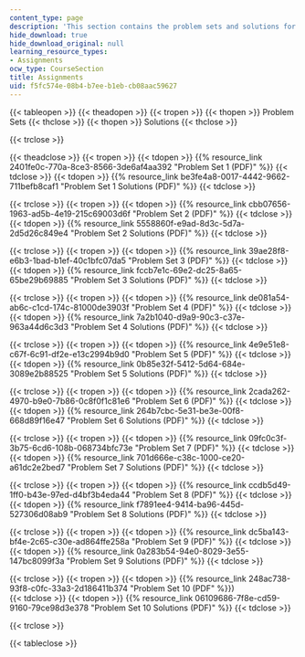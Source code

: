 ```yaml
---
content_type: page
description: 'This section contains the problem sets and solutions for the course. '
hide_download: true
hide_download_original: null
learning_resource_types:
- Assignments
ocw_type: CourseSection
title: Assignments
uid: f5fc574e-08b4-b7ee-b1eb-cb08aac59627
---
```


{{< tableopen >}}
{{< theadopen >}}
{{< tropen >}}
{{< thopen >}}
Problem Sets
{{< thclose >}}
{{< thopen >}}
Solutions
{{< thclose >}}

{{< trclose >}}

{{< theadclose >}}
{{< tropen >}}
{{< tdopen >}}
{{% resource_link 2401fe0c-770a-8ce3-8566-3de6af4aa392 "Problem Set 1 (PDF)" %}}
{{< tdclose >}}
{{< tdopen >}}
{{% resource_link be3fe4a8-0017-4442-9662-711befb8caf1 "Problem Set 1 Solutions (PDF)" %}}
{{< tdclose >}}

{{< trclose >}}
{{< tropen >}}
{{< tdopen >}}
 {{% resource_link cbb07656-1963-ad5b-4e19-215c69003d6f "Problem Set 2 (PDF)" %}} 
{{< tdclose >}}
{{< tdopen >}}
 {{% resource_link 5558860f-e9ad-8d3c-5d7a-2d5d26c849e4 "Problem Set 2 Solutions (PDF)" %}} 
{{< tdclose >}}

{{< trclose >}}
{{< tropen >}}
{{< tdopen >}}
﻿{{% resource_link 39ae28f8-e6b3-1bad-b1ef-40c1bfc07da5 "Problem Set 3 (PDF)" %}} 
{{< tdclose >}}
{{< tdopen >}}
 {{% resource_link fccb7e1c-69e2-dc25-8a65-65be29b69885 "Problem Set 3 Solutions (PDF)" %}} 
{{< tdclose >}}

{{< trclose >}}
{{< tropen >}}
{{< tdopen >}}
﻿{{% resource_link de081a54-ab6c-c1cd-174c-81000de3903f "Problem Set 4 (PDF)" %}} 
{{< tdclose >}}
{{< tdopen >}}
 {{% resource_link 7a2b1040-d9a9-90c3-c37e-963a44d6c3d3 "Problem Set 4 Solutions (PDF)" %}} 
{{< tdclose >}}

{{< trclose >}}
{{< tropen >}}
{{< tdopen >}}
﻿{{% resource_link 4e9e51e8-c67f-6c91-df2e-e13c2994b9d0 "Problem Set 5 (PDF)" %}} 
{{< tdclose >}}
{{< tdopen >}}
 {{% resource_link 0b85e32f-5412-5d64-684e-3089e2b88525 "Problem Set 5 Solutions (PDF)" %}} 
{{< tdclose >}}

{{< trclose >}}
{{< tropen >}}
{{< tdopen >}}
 {{% resource_link 2cada262-4970-b9e0-7b86-0c8f0f1c81e6 "Problem Set 6 (PDF)" %}} 
{{< tdclose >}}
{{< tdopen >}}
﻿{{% resource_link 264b7cbc-5e31-be3e-00f8-668d89f16e47 "Problem Set 6 Solutions (PDF)" %}} 
{{< tdclose >}}

{{< trclose >}}
{{< tropen >}}
{{< tdopen >}}
 {{% resource_link 09fc0c3f-3b75-6cd6-108b-068734bfc73e "Problem Set 7 (PDF)" %}} 
{{< tdclose >}}
{{< tdopen >}}
 {{% resource_link 701d666e-c38c-1000-ce20-a61dc2e2bed7 "Problem Set 7 Solutions (PDF)" %}} 
{{< tdclose >}}

{{< trclose >}}
{{< tropen >}}
{{< tdopen >}}
﻿{{% resource_link ccdb5d49-1ff0-b43e-97ed-d4bf3b4eda44 "Problem Set 8 (PDF)" %}} 
{{< tdclose >}}
{{< tdopen >}}
 {{% resource_link f7891ee4-9414-ba96-445d-527306d08ab9 "Problem Set 8 Solutions (PDF)" %}} 
{{< tdclose >}}

{{< trclose >}}
{{< tropen >}}
{{< tdopen >}}
 {{% resource_link dc5ba143-bf4e-2c65-c30e-ad864ffe258a "Problem Set 9 (PDF)" %}} 
{{< tdclose >}}
{{< tdopen >}}
﻿{{% resource_link 0a283b54-94e0-8029-3e55-147bc8099f3a "Problem Set 9 Solutions (PDF)" %}} 
{{< tdclose >}}

{{< trclose >}}
{{< tropen >}}
{{< tdopen >}}
﻿{{% resource_link 248ac738-93f8-c0fc-33a3-2d186411b374 "Problem Set 10 (PDF" %}})  
{{< tdclose >}}
{{< tdopen >}}
﻿{{% resource_link 06109686-7f8e-cd59-9160-79ce98d3e378 "Problem Set 10 Solutions (PDF)" %}} 
{{< tdclose >}}

{{< trclose >}}

{{< tableclose >}}